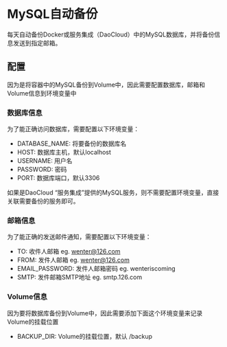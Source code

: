# MySQL自动备份

每天自动备份Docker或服务集成（DaoCloud）中的MySQL数据库，并将备份信息发送到指定邮箱。

## 配置

因为是将容器中的MySQL备份到Volume中，因此需要配置数据库，邮箱和Volume信息到环境变量中

### 数据库信息

为了能正确访问数据库，需要配置以下环境变量：

+ DATABASE_NAME: 将要备份的数据库名
+ HOST: 数据库主机，默认localhost
+ USERNAME: 用户名 
+ PASSWORD: 密码
+ PORT: 数据库端口，默认3306

如果是DaoCloud “服务集成”提供的MySQL服务，则不需要配置环境变量，直接关联需要备份的服务即可。

### 邮箱信息

为了能正确的发送邮件通知，需要配置以下环境变量：

+ TO: 收件人邮箱 eg. wenter@126.com
+ FROM: 发件人邮箱 eg. wenter@126.com
+ EMAIL_PASSWORD: 发件人邮箱密码 eg. wenteriscoming
+ SMTP: 发件邮箱SMTP地址 eg. smtp.126.com

### Volume信息

因为要将数据库备份到Volume中，因此需要添加下面这个环境变量来记录Volume的挂载位置

+ BACKUP_DIR: Volume的挂载位置，默认 /backup

